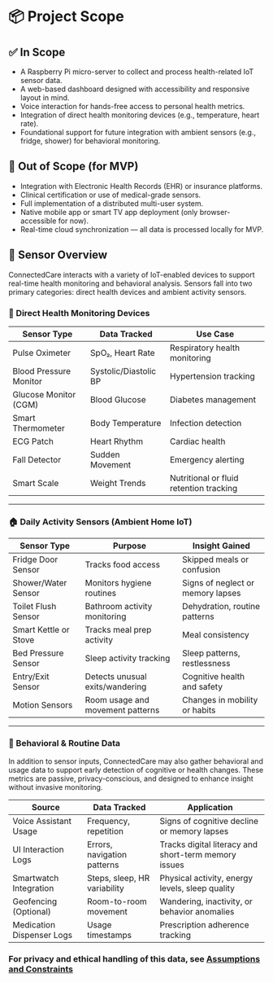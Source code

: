 # 📦 Project Scope

## ✅ In Scope

- A Raspberry Pi micro-server to collect and process health-related IoT sensor data.
- A web-based dashboard designed with accessibility and responsive layout in mind.
- Voice interaction for hands-free access to personal health metrics.
- Integration of direct health monitoring devices (e.g., temperature, heart rate).
- Foundational support for future integration with ambient sensors (e.g., fridge, shower) for behavioral monitoring.

## 🚫 Out of Scope (for MVP)

- Integration with Electronic Health Records (EHR) or insurance platforms.
- Clinical certification or use of medical-grade sensors.
- Full implementation of a distributed multi-user system.
- Native mobile app or smart TV app deployment (only browser-accessible for now).
- Real-time cloud synchronization — all data is processed locally for MVP.

## 🧩 Sensor Overview

ConnectedCare interacts with a variety of IoT-enabled devices to support real-time health monitoring and behavioral analysis. Sensors fall into two primary categories: direct health devices and ambient activity sensors.

### 🏥 Direct Health Monitoring Devices

| Sensor Type             | Data Tracked            | Use Case |
|-------------------------|-------------------------|----------|
| Pulse Oximeter          | SpO₂, Heart Rate        | Respiratory health monitoring |
| Blood Pressure Monitor  | Systolic/Diastolic BP   | Hypertension tracking |
| Glucose Monitor (CGM)   | Blood Glucose           | Diabetes management |
| Smart Thermometer       | Body Temperature        | Infection detection |
| ECG Patch               | Heart Rhythm            | Cardiac health |
| Fall Detector           | Sudden Movement         | Emergency alerting |
| Smart Scale             | Weight Trends           | Nutritional or fluid retention tracking |

---

### 🏠 Daily Activity Sensors (Ambient Home IoT)

| Sensor Type             | Purpose                          | Insight Gained |
|-------------------------|----------------------------------|----------------|
| Fridge Door Sensor      | Tracks food access               | Skipped meals or confusion |
| Shower/Water Sensor     | Monitors hygiene routines        | Signs of neglect or memory lapses |
| Toilet Flush Sensor     | Bathroom activity monitoring     | Dehydration, routine patterns |
| Smart Kettle or Stove   | Tracks meal prep activity        | Meal consistency |
| Bed Pressure Sensor     | Sleep activity tracking          | Sleep patterns, restlessness |
| Entry/Exit Sensor       | Detects unusual exits/wandering  | Cognitive health and safety |
| Motion Sensors          | Room usage and movement patterns | Changes in mobility or habits |

---

### 🧠 Behavioral & Routine Data

In addition to sensor inputs, ConnectedCare may also gather behavioral and usage data to support early detection of cognitive or health changes. These metrics are passive, privacy-conscious, and designed to enhance insight without invasive monitoring.

| Source                  | Data Tracked                     | Application |
|-------------------------|----------------------------------|-------------|
| Voice Assistant Usage   | Frequency, repetition            | Signs of cognitive decline or memory lapses |
| UI Interaction Logs     | Errors, navigation patterns      | Tracks digital literacy and short-term memory issues |
| Smartwatch Integration  | Steps, sleep, HR variability     | Physical activity, energy levels, sleep quality |
| Geofencing (Optional)   | Room-to-room movement            | Wandering, inactivity, or behavior anomalies |
| Medication Dispenser Logs | Usage timestamps              | Prescription adherence tracking |

### For privacy and ethical handling of this data, see [Assumptions and Constraints](./assumptions-and-constraints.md)



